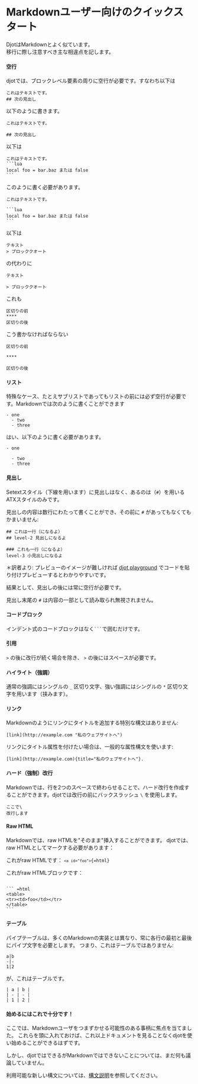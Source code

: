 # Markdownユーザー向けのクイックスタート

DjotはMarkdownとよく似ています。\
移行に際し注意すべき主な相違点を記します。

#### 空行

djotでは、ブロックレベル要素の周りに空行が必要です。すなわち以下は

```
これはテキストです。
## 次の見出し
```

以下のように書きます。

```
これはテキストです。

## 次の見出し
```

以下は

````
これはテキストです。
```lua
local foo = bar.baz または false
```
````

このように書く必要があります。

````
これはテキストです。

```lua
local foo = bar.baz または false
```
````

以下は

```
テキスト
> ブロッククオート
```

の代わりに

```
テキスト

> ブロッククオート
```

これも

```
区切りの前
****
区切りの後
```

こう書かなければならない

```
区切りの前

****

区切りの後
```

#### リスト

特殊なケース、たとえサブリストであってもリストの前には必ず空行が必要です。Markdownでは次のように書くことができます

```
- one
  - two
  - three
```

はい、以下のように書く必要があります。

```
- one

  - two
  - three
```

#### 見出し

Setextスタイル（下線を用います）に見出しはなく、あるのは（`#`）を用いるATXスタイルのみです。

見出しの内容は数行にわたって書くことができ、その前に `#` があってもなくてもかまいません: 

```
## これは一行（になるよ）
## level-2 見出しになるよ

### これも一行（になるよ）
level-3 小見出しになるよ
```

＊訳者より: プレビューのイメージが難しければ [djot playground](https://djot.net/playground/) でコードを貼り付けプレビューするとわかりやすいです。

結果として、見出しの後には常に空行が必要です。

見出し末尾の `#` は内容の一部として読み取られ無視されません。

#### コードブロック

インデント式のコードブロックはなく` ``` `で囲むだけです。

#### 引用

`>` の後に改行が続く場合を除き、 `>` の後にはスペースが必要です。

#### ハイライト（強調）

通常の強調にはシングルの `_` 区切り文字、強い強調にはシングルの `*` 区切り文字を用います（挟みます）。

#### リンク

Markdownのようにリンクにタイトルを追加する特別な構文はありません: 

```
[link](http://example.com "私のウェブサイトへ")
```

リンクにタイトル属性を付けたい場合は、一般的な属性構文を使います: 

```
[link](http://example.com){title="私のウェブサイトへ"}.
```

#### ハード（強制）改行

Markdownでは、行を2つのスペースで終わらせることで、ハード改行を作成することができます。djotでは改行の前にバックスラッシュ `\` を使用します。

```
ここで\
改行します
```

#### Raw HTML

Markdownでは、raw HTMLを"そのまま"挿入することができます。 djotでは、raw HTMLとしてマークする必要があります：

これがraw HTMLです： <code>`<a id="foo">`{=html} </code>

これがraw HTMLブロックです：


````

``` =html
<table>
<tr><td>foo</td></tr>
</table>
```

````

#### テーブル

パイプテーブルは、多くのMarkdownの実装とは異なり、常に各行の最初と最後にパイプ文字を必要とします。 つまり、これはテーブルではありません: 

```
a|b
-|-
1|2
```

が、これはテーブルです。

```
| a | b |
| - | - |
| 1 | 2 |
```

#### 始めるにはこれで十分です！

ここでは、Markdownユーザをつまずかせる可能性のある事柄に焦点を当てました。 これらを頭に入れておけば、これ以上ドキュメントを見ることなくdjotを使い始めることができるはずです。

しかし、djotではできるがMarkdownではできないことについては、まだ何も議論していません。

利用可能な新しい構文については、[構文説明](https://htmlpreview.github.io/?https://github.com/dai/djot/blob/master/doc/ja-syntax.html)を参照してください。